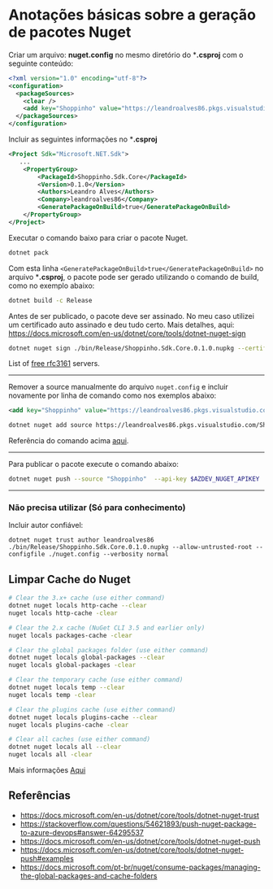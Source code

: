 # Anotações básicas sobre a geração de pacotes Nuget


Criar um arquivo: **nuget.config** no mesmo diretório do ***.csproj** com o seguinte conteúdo:
```xml
<?xml version="1.0" encoding="utf-8"?>
<configuration>
  <packageSources>
    <clear />
    <add key="Shoppinho" value="https://leandroalves86.pkgs.visualstudio.com/Shoppinho/_packaging/Shoppinho/nuget/v3/index.json" />
  </packageSources>
</configuration>
```


Incluir as seguintes informações no ***.csproj**

```xml
<Project Sdk="Microsoft.NET.Sdk">
   ...
    <PropertyGroup>
        <PackageId>Shoppinho.Sdk.Core</PackageId>
        <Version>0.1.0</Version>
        <Authors>Leandro Alves</Authors>
        <Company>leandroalves86</Company>
        <GeneratePackageOnBuild>true</GeneratePackageOnBuild>
    </PropertyGroup>
</Project>
```

Executar o comando baixo para criar o pacote Nuget.
```sh
dotnet pack 
```
Com esta linha `<GeneratePackageOnBuild>true</GeneratePackageOnBuild>` no arquivo ***.csproj**, o pacote pode ser gerado utilizando o comando de build,  como no exemplo abaixo:
```sh
dotnet build -c Release
```

Antes de ser publicado, o pacote deve ser assinado. No meu caso utilizei um certificado auto assinado e deu tudo certo.
Mais detalhes, aqui: https://docs.microsoft.com/en-us/dotnet/core/tools/dotnet-nuget-sign
```sh
dotnet nuget sign ./bin/Release/Shoppinho.Sdk.Core.0.1.0.nupkg --certificate-path /home/leandro/workspace/net6/Shoppinho/certificados/localhost.pfx --certificate-password 123mudar --timestamper http://timestamp.digicert.com
```
List of [free rfc3161](https://gist.github.com/Manouchehri/fd754e402d98430243455713efada710) servers.

---

Remover a source manualmente do arquivo `nuget.config` e incluir novamente por linha de comando como nos exemplos abaixo:
```xml
<add key="Shoppinho" value="https://leandroalves86.pkgs.visualstudio.com/Shoppinho/_packaging/Shoppinho/nuget/v3/index.json" />
```
```sh
dotnet nuget add source https://leandroalves86.pkgs.visualstudio.com/Shoppinho/_packaging/Shoppinho/nuget/v3/index.json --name Shoppinho --username leandro_quarteto@hotmail.com --password $AZDEV_NUGET_APIKEY --store-password-in-clear-text
```
Referência do comando acima [aqui](https://stackoverflow.com/questions/54621893/push-nuget-package-to-azure-devops#answer-64295537).

---

Para publicar o pacote execute o comando abaixo:
```sh
dotnet nuget push --source "Shoppinho"  --api-key $AZDEV_NUGET_APIKEY  ./bin/Release/Shoppinho.Sdk.Core.0.1.0.nupkg
```

---

### Não precisa utilizar (Só para conhecimento)
Incluir autor confiável:
```#
dotnet nuget trust author leandroalves86 ./bin/Release/Shoppinho.Sdk.Core.0.1.0.nupkg --allow-untrusted-root --configfile ./nuget.config --verbosity normal
```

## Limpar Cache do Nuget
```sh 
# Clear the 3.x+ cache (use either command)
dotnet nuget locals http-cache --clear
nuget locals http-cache -clear

# Clear the 2.x cache (NuGet CLI 3.5 and earlier only)
nuget locals packages-cache -clear

# Clear the global packages folder (use either command)
dotnet nuget locals global-packages --clear
nuget locals global-packages -clear

# Clear the temporary cache (use either command)
dotnet nuget locals temp --clear
nuget locals temp -clear

# Clear the plugins cache (use either command)
dotnet nuget locals plugins-cache --clear
nuget locals plugins-cache -clear

# Clear all caches (use either command)
dotnet nuget locals all --clear
nuget locals all -clear
```
Mais informações [Aqui](https://docs.microsoft.com/pt-br/nuget/consume-packages/managing-the-global-packages-and-cache-folders#clearing-local-folders)


## Referências
 - https://docs.microsoft.com/en-us/dotnet/core/tools/dotnet-nuget-trust
 - https://stackoverflow.com/questions/54621893/push-nuget-package-to-azure-devops#answer-64295537
 - https://docs.microsoft.com/en-us/dotnet/core/tools/dotnet-nuget-push
 - https://docs.microsoft.com/en-us/dotnet/core/tools/dotnet-nuget-push#examples
 - https://docs.microsoft.com/pt-br/nuget/consume-packages/managing-the-global-packages-and-cache-folders